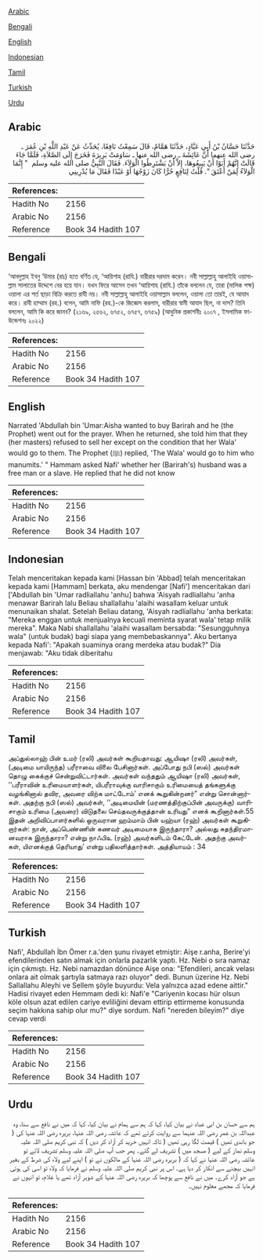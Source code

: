 [Arabic](#arabic)

[Bengali](#bengali)

[English](#english)

[Indonesian](#indonesian)

[Tamil](#tamil)

[Turkish](#turkish)

[Urdu](#urdu)

## Arabic


<div dir="rtl" lang="ar" style={{fontSize:'larger',backgroundColor:'#f8f9fa',padding:20}}>
حَدَّثَنَا حَسَّانُ بْنُ أَبِي عَبَّادٍ، حَدَّثَنَا هَمَّامٌ، قَالَ سَمِعْتُ نَافِعًا، يُحَدِّثُ عَنْ عَبْدِ اللَّهِ بْنِ عُمَرَ ـ رضى الله عنهما أَنَّ عَائِشَةَ ـ رضى الله عنها ـ سَاوَمَتْ بَرِيرَةَ فَخَرَجَ إِلَى الصَّلاَةِ، فَلَمَّا جَاءَ قَالَتْ إِنَّهُمْ أَبَوْا أَنْ يَبِيعُوهَا، إِلاَّ أَنْ يَشْتَرِطُوا الْوَلاَءَ‏.‏ فَقَالَ النَّبِيُّ صلى الله عليه وسلم ‏ "‏ إِنَّمَا الْوَلاَءُ لِمَنْ أَعْتَقَ ‏"‏‏.‏ قُلْتُ لِنَافِعٍ حُرًّا كَانَ زَوْجُهَا أَوْ عَبْدًا فَقَالَ مَا يُدْرِينِي
</div>
<div style={{backgroundColor:'#f8f9fa',padding:20, marginBottom: 10}}><table> <thead> <tr> <th>References:</th> <th></th> </tr> </thead> <tbody><tr><td>Hadith No</td><td>2156</td></tr><tr><td>Arabic No</td><td>2156</td></tr><tr><td>Reference</td><td>Book 34 Hadith 107</td></tr></tbody></table></div>

## Bengali


<div dir="ltr" lang="bn" style={{fontSize:'larger',backgroundColor:'#f8f9fa',padding:20}}>
‘আবদুল্লাহ ইবনু ‘উমার (রাঃ) হতে বর্ণিত যে, ‘আয়িশাহ (রাযি.) বারীরার দরদাম করেন। নবী সাল্লাল্লাহু আলাইহি ওয়াসাল্লাম সালাতের উদ্দেশে বের হয়ে যান। যখন ফিরে আসেন তখন ‘আয়িশাহ (রাযি.) তাঁকে বললেন যে, তারা (মালিক পক্ষ) ওয়ালা এর শর্ত ছাড়া বিক্রি করতে রাযী নয়। নবী সাল্লাল্লাহু আলাইহি ওয়াসাল্লাম বললেন, ওয়ালা তো তারই, যে আযাদ করে। রাবী হাম্মাম (রহ.) বলেন, আমি নাফি (রহ.)-কে জিজ্ঞেস করলাম, বারীরার স্বামী আযাদ ছিল, না দাস? তিনি বললেন, আমি কি করে জানব? (২১৬৯, ২৫৬২, ৬৭৫২, ৬৭৫৭, ৬৭৫৯) (আধুনিক প্রকাশনীঃ ২০০৭ , ইসলামিক ফাউন্ডেশনঃ ২০২২)
</div>
<div style={{backgroundColor:'#f8f9fa',padding:20, marginBottom: 10}}><table> <thead> <tr> <th>References:</th> <th></th> </tr> </thead> <tbody><tr><td>Hadith No</td><td>2156</td></tr><tr><td>Arabic No</td><td>2156</td></tr><tr><td>Reference</td><td>Book 34 Hadith 107</td></tr></tbody></table></div>

## English


<div dir="ltr" lang="en" style={{fontSize:'larger',backgroundColor:'#f8f9fa',padding:20}}>
Narrated 'Abdullah bin 'Umar:Aisha wanted to buy Barirah and he (the Prophet) went out for the prayer. When he returned, she told him that they (her masters) refused to sell her except on the condition that her Wala' would go to them. The Prophet (ﷺ) replied, 'The Wala' would go to him who manumits.' " Hammam asked Nafi' whether her (Barirah's) husband was a free man or a slave. He replied that he did not know
</div>
<div style={{backgroundColor:'#f8f9fa',padding:20, marginBottom: 10}}><table> <thead> <tr> <th>References:</th> <th></th> </tr> </thead> <tbody><tr><td>Hadith No</td><td>2156</td></tr><tr><td>Arabic No</td><td>2156</td></tr><tr><td>Reference</td><td>Book 34 Hadith 107</td></tr></tbody></table></div>

## Indonesian


<div dir="ltr" lang="id" style={{fontSize:'larger',backgroundColor:'#f8f9fa',padding:20}}>
Telah menceritakan kepada kami [Hassan bin 'Abbad] telah menceritakan kepada kami [Hammam] berkata, aku mendengar [Nafi'] menceritakan dari ['Abdullah bin 'Umar radliallahu 'anhu] bahwa 'Aisyah radliallahu 'anha menawar Barirah lalu Beliau shallallahu 'alaihi wasallam keluar untuk menunaikan shalat. Setelah Beliau datang, 'Aisyah radliallahu 'anha berkata: "Mereka enggan untuk menjualnya kecuali meminta syarat wala' tetap milik mereka". Maka Nabi shallallahu 'alaihi wasallam bersabda: "Sesungguhnya wala" (untuk budak) bagi siapa yang membebaskannya". Aku bertanya kepada Nafi': "Apakah suaminya orang merdeka atau budak?" Dia menjawab: "Aku tidak diberitahu
</div>
<div style={{backgroundColor:'#f8f9fa',padding:20, marginBottom: 10}}><table> <thead> <tr> <th>References:</th> <th></th> </tr> </thead> <tbody><tr><td>Hadith No</td><td>2156</td></tr><tr><td>Arabic No</td><td>2156</td></tr><tr><td>Reference</td><td>Book 34 Hadith 107</td></tr></tbody></table></div>

## Tamil


<div dir="ltr" lang="ta" style={{fontSize:'larger',backgroundColor:'#f8f9fa',padding:20}}>
அப்துல்லாஹ் பின் உமர் (ரலி) அவர்கள் கூறியதாவது: ஆயிஷா (ரலி) அவர்கள், (அடிமை யாயிருந்த) பரீராவை விலை பேசினார்கள். அப்போது நபி (ஸல்) அவர்கள் தொழு கைக்குச் சென்றுவிட்டார்கள். அவர்கள் வந்ததும் ஆயிஷா (ரலி) அவர்கள், ‘‘பரீராவின் உரிமையாளர்கள், யிபரீராவுக்கு வாரிசாகும் உரிமையைத் தங்களுக்கு வழங்கினால் தவிர, அவரை விற்க மாட்டோம்’ எனக் கூறுகின்றனர்” என்று சொன்னார்கள். அதற்கு நபி (ஸல்) அவர்கள், ‘‘அடிமையின் (மரணத்திற்குப்பின் அவருக்கு) வாரிசாகும் உரிமை (அவரை) விடுதலை செய்தவருக்குத்தான் உரியது” எனக் கூறினார்கள்.55 இதன் அறிவிப்பாளர்களில் ஒருவரான ஹம்மாம் பின் யஹ்யா (ரஹ்) அவர்கள் கூறுகிறார்கள்: நான், அப்பெண்ணின் கணவர் அடிமையாக இருந்தாரா? அல்லது சுதந்திரமானவராக இருந்தாரா? என்று நாஃபிஉ (ரஹ்) அவர்களிடம் கேட்டேன். அதற்கு அவர்கள், யிஎனக்குத் தெரியாது’ என்று பதிலளித்தார்கள். அத்தியாயம் : 34
</div>
<div style={{backgroundColor:'#f8f9fa',padding:20, marginBottom: 10}}><table> <thead> <tr> <th>References:</th> <th></th> </tr> </thead> <tbody><tr><td>Hadith No</td><td>2156</td></tr><tr><td>Arabic No</td><td>2156</td></tr><tr><td>Reference</td><td>Book 34 Hadith 107</td></tr></tbody></table></div>

## Turkish


<div dir="ltr" lang="tr" style={{fontSize:'larger',backgroundColor:'#f8f9fa',padding:20}}>
Nafi', Abdullah İbn Ömer r.a.'den şunu rivayet etmiştir: Aişe r.anha, Berire'yi efendilerinden satın almak için onlarla pazarlık yaptı. Hz. Nebi o sıra namaz için çıkmıştı. Hz. Nebi namazdan dönünce Aişe ona: "Efendileri, ancak velası onlara ait olmak şartıyla satmaya razı oluyor" dedi. Bunun üzerine Hz. Nebi Sallallahu Aleyhi ve Sellem şöyle buyurdu: Vela yalnızca azad edene aittir." Hadisi rivayet eden Hemmam dedi ki: Nafi'e "Cariyenin kocası hür olsun köle olsun azat edilen cariye evliliğini devam ettirip ettirmeme konusunda seçim hakkına sahip olur mu?" diye sordum. Nafi "nereden bileyim?" diye cevap verdi
</div>
<div style={{backgroundColor:'#f8f9fa',padding:20, marginBottom: 10}}><table> <thead> <tr> <th>References:</th> <th></th> </tr> </thead> <tbody><tr><td>Hadith No</td><td>2156</td></tr><tr><td>Arabic No</td><td>2156</td></tr><tr><td>Reference</td><td>Book 34 Hadith 107</td></tr></tbody></table></div>

## Urdu


<div dir="rtl" lang="ur" style={{fontSize:'larger',backgroundColor:'#f8f9fa',padding:20}}>
ہم سے حسان بن ابی عباد نے بیان کیا، کہا کہ ہم سے ہمام نے بیان کیا، کہا کہ میں نے نافع سے سنا، وہ عبداللہ بن عمر رضی اللہ عنہما سے روایت کرتے تھے کہ عائشہ رضی اللہ عنہا، بریرہ رضی اللہ عنہا کی ( جو باندی تھیں ) قیمت لگا رہی تھیں ( تاکہ انہیں خرید کر آزاد کر دیں ) کہ نبی کریم صلی اللہ علیہ وسلم نماز کے لیے ( مسجد میں ) تشریف لے گئے۔ پھر جب آپ صلی اللہ علیہ وسلم تشریف لائے تو عائشہ رضی اللہ عنہا نے کہا کہ ( بریرہ رضی اللہ عنہا کے مالکوں نے تو ) اپنے لیے ولاء کی شرط کے بغیر انہیں بیچنے سے انکار کر دیا ہے۔ اس پر نبی کریم صلی اللہ علیہ وسلم نے فرمایا کہ ولاء تو اسی کی ہوتی ہے جو آزاد کرے۔ میں نے نافع سے پوچھا کہ بریرہ رضی اللہ عنہا کے شوہر آزاد تھے یا غلام، تو انہوں نے فرمایا کہ مجھے معلوم نہیں۔
</div>
<div style={{backgroundColor:'#f8f9fa',padding:20, marginBottom: 10}}><table> <thead> <tr> <th>References:</th> <th></th> </tr> </thead> <tbody><tr><td>Hadith No</td><td>2156</td></tr><tr><td>Arabic No</td><td>2156</td></tr><tr><td>Reference</td><td>Book 34 Hadith 107</td></tr></tbody></table></div>